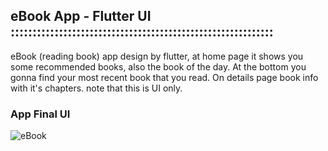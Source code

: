 ## eBook App - Flutter UI ::::::::::::::::::::::::::::::::::::::::::::::::::::::::::::

<!-- **Packages we are using:**

- flutter_svg: [link](https://pub.dev/packages/flutter_svg) -->

<!-- **Fonts**

- Poppins [link](https://fonts.google.com/specimen/Poppins) -->

eBook (reading book) app design by flutter, at home page it shows you some recommended books, also the book of the day. At the bottom you gonna find your most recent book that you read. On details page book info with it's chapters. note that this is UI only.

### App Final UI
![eBook](https://user-images.githubusercontent.com/36065206/147878244-3a1f9f22-c69e-4375-879a-b5dc3747d022.png)
